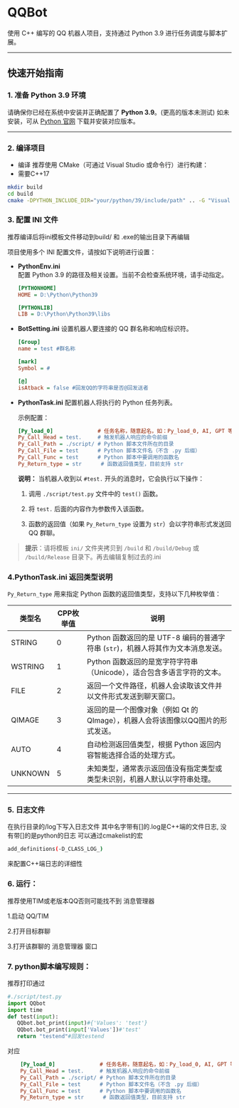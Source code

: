 # QQBot 

使用 C++ 编写的 QQ 机器人项目，支持通过 Python 3.9 进行任务调度与脚本扩展。

---

## 快速开始指南

### 1. 准备 Python 3.9 环境

请确保你已经在系统中安装并正确配置了 **Python 3.9**。(更高的版本未测试)
如未安装，可从 [Python 官网](https://www.python.org/downloads/release/python-390/) 下载并安装对应版本。

---
### 2. 编译项目
- 编译
推荐使用 CMake（可通过 Visual Studio 或命令行）进行构建：
- 需要C++17
```bash
mkdir build
cd build
cmake -DPYTHON_INCLUDE_DIR="your/python/39/include/path" .. -G "Visual Studio 17 2022" -A x64
```
### 3. 配置 INI 文件
推荐编译后将ini模板文件移动到build/ 和 .exe的输出目录下再编辑

项目使用多个 INI 配置文件，请按如下说明进行设置：

* **PythonEnv.ini**  
  配置 Python 3.9 的路径及相关设置。当前不会检查系统环境，请手动指定。
    ```ini
    [PYTHONHOME]
    HOME = D:\Python\Python39

    [PYTHONLIB]
    LIB = D:\Python\Python39\libs
    ```
* **BotSetting.ini**
  设置机器人要连接的 QQ 群名称和响应标识符。
    ```ini
    [Group]
    name = test #群名称

    [mark]
    Symbol = #

    [@]
    isAtback = false #回发QQ的字符串是否@回发送者
    ```
* **PythonTask.ini**
    配置机器人将执行的 Python 任务列表。

    示例配置：

    ```ini
    [Py_load_0]              # 任务名称，随意起名，如：Py_load_0, AI, GPT 等
    Py_Call_Head = test.     # 触发机器人响应的命令前缀
    Py_Call_Path = ./script/ # Python 脚本文件所在的目录
    Py_Call_File = test      # Python 脚本文件名（不含 .py 后缀）
    Py_Call_Func = test      # Python 脚本中要调用的函数名
    Py_Return_type = str      # 函数返回值类型，目前支持 str
    ```

    **说明：**
    当机器人收到以 `#test.` 开头的消息时，它会执行以下操作：

    1.  调用 `./script/test.py` 文件中的 `test()` 函数。

    2.  将 `test.` 后面的内容作为参数传入该函数。

    3.  函数的返回值（如果 `Py_Return_type` 设置为 `str`）会以字符串形式发送回 QQ 群聊。

> **提示**：请将模板 `ini/` 文件夹拷贝到 `/build` 和 `/build/Debug` 或 `/build/Release` 目录下。再去编辑复制过去的.ini

  ### 4.PythonTask.ini 返回类型说明

  `Py_Return_type` 用来指定 Python 函数的返回值类型，支持以下几种枚举值：

  | 类型名  | CPP枚举值   | 说明 |
  |--------|----------|------|
  | STRING | 0   | Python 函数返回的是 UTF-8 编码的普通字符串 (`str`)，机器人将其作为文本消息发送。 |
  | WSTRING| 1  | Python 函数返回的是宽字符字符串（Unicode），适合包含多语言字符的文本。 |
  | FILE   | 2     | 返回一个文件路径，机器人会读取该文件并以文件形式发送到聊天窗口。 |
  | QIMAGE | 3   | 返回的是一个图像对象（例如 Qt 的 QImage），机器人会将该图像以QQ图片的形式发送。 |
  | AUTO   | 4     | 自动检测返回值类型，根据 Python 返回内容智能选择合适的处理方式。 |
  | UNKNOWN| 5  | 未知类型，通常表示返回值没有指定类型或类型未识别，机器人默认以字符串处理。 |

  ---
### 5. 日志文件
  在执行目录的/log下写入日志文件
  其中名字带有[]的.log是C++端的文件日志, 没有带[]的是python的日志
  可以通过cmakelist的宏
  ```bash
  add_definitions(-D_CLASS_LOG_)
  ```
  来配置C++端日志的详细性

### 6. 运行：
  推荐使用TIM或老版本QQ否则可能找不到 消息管理器
 
 1.启动 QQ/TIM

 2.打开目标群聊

 3.打开该群聊的 消息管理器 窗口

### 7. python脚本编写规则：
 推荐打印通过
 ```Python
 #./script/test.py
import QQbot
import time
def test(input):
    QQbot.bot_print(input)#{'Values': 'test'}
    QQbot.bot_print(input['Values'])#'test'
    return "testend"#回发testend
 ```
 对应
```ini
    [Py_load_0]              # 任务名称，随意起名，如：Py_load_0, AI, GPT 等
    Py_Call_Head = test.     # 触发机器人响应的命令前缀
    Py_Call_Path = ./script/ # Python 脚本文件所在的目录
    Py_Call_File = test      # Python 脚本文件名（不含 .py 后缀）
    Py_Call_Func = test      # Python 脚本中要调用的函数名
    Py_Return_type = str      # 函数返回值类型，目前支持 str
```

